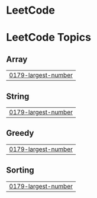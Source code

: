 # LeetCode
<!---LeetCode Topics Start-->
# LeetCode Topics
## Array
|  |
| ------- |
| [0179-largest-number](https://github.com/Chandana-Pingili/LeetCode/tree/master/0179-largest-number) |
## String
|  |
| ------- |
| [0179-largest-number](https://github.com/Chandana-Pingili/LeetCode/tree/master/0179-largest-number) |
## Greedy
|  |
| ------- |
| [0179-largest-number](https://github.com/Chandana-Pingili/LeetCode/tree/master/0179-largest-number) |
## Sorting
|  |
| ------- |
| [0179-largest-number](https://github.com/Chandana-Pingili/LeetCode/tree/master/0179-largest-number) |
<!---LeetCode Topics End-->